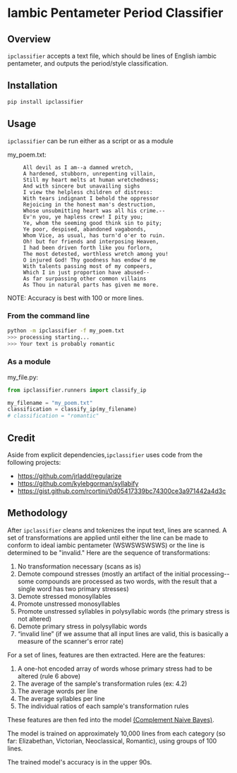 # Iambic Pentameter Period Classifier

## Overview
`ipclassifier` accepts a text file, which should be lines of English iambic pentameter, and outputs the period/style classification.


## Installation
```bash
pip install ipclassifier
```

## Usage
`ipclassifier` can be run either as a script or as a module

my_poem.txt:
```text
     All devil as I am--a damned wretch,
     A hardened, stubborn, unrepenting villain,
     Still my heart melts at human wretchedness;
     And with sincere but unavailing sighs
     I view the helpless children of distress:
     With tears indignant I behold the oppressor
     Rejoicing in the honest man's destruction,
     Whose unsubmitting heart was all his crime.--
     Ev'n you, ye hapless crew! I pity you;
     Ye, whom the seeming good think sin to pity;
     Ye poor, despised, abandoned vagabonds,
     Whom Vice, as usual, has turn'd o'er to ruin.
     Oh! but for friends and interposing Heaven,
     I had been driven forth like you forlorn,
     The most detested, worthless wretch among you!
     O injured God! Thy goodness has endow'd me
     With talents passing most of my compeers,
     Which I in just proportion have abused--
     As far surpassing other common villains
     As Thou in natural parts has given me more.
```
NOTE: Accuracy is best with 100 or more lines.

### From the command line
```bash
python -m ipclassifier -f my_poem.txt
>>> processing starting...
>>> Your text is probably romantic
```

### As a module

my_file.py:
```python
from ipclassifier.runners import classify_ip

my_filename = "my_poem.txt"
classification = classify_ip(my_filename)
# classification = "romantic"
```

## Credit
Aside from explicit dependencies,`ipclassifier` uses code from the following projects:
- https://github.com/jrladd/regularize
- https://github.com/kylebgorman/syllabify
- https://gist.github.com/rcortini/0d05417339bc74300ce3a971442a4d3c


## Methodology
After `ipclassifier` cleans and tokenizes the input text, lines are scanned.  A set of transformations are applied until either the line can be made to conform to ideal iambic pentameter (WSWSWSWSWS) or the line is determined to be "invalid."  Here are the sequence of transformations:

1. No transformation necessary (scans as is)
2. Demote compound stresses (mostly an artifact of the initial processing--some compounds are processed as two words, with the result that a single word has two primary stresses)
3. Demote stressed monosyllables
4. Promote unstressed monosyllables
5. Promote unstressed syllables in polysyllabic words (the primary stress is not altered)
6. Demote primary stress in polysyllabic words
7. “invalid line” (if we assume that all input lines are valid, this is basically a measure of the scanner's error rate) 

For a set of lines, features are then extracted.  Here are the features:
1. A one-hot encoded array of words whose primary stress had to be altered (rule 6 above)
2. The average of the sample's transformation rules (ex: 4.2)
3. The average words per line
4. The average syllables per line
5. The individual ratios of each sample's transformation rules

These features are then fed into the model [(Complement Naive Bayes)](https://scikit-learn.org/stable/modules/generated/sklearn.naive_bayes.ComplementNB.html).

The model is trained on approximately 10,000 lines from each category (so far: Elizabethan, Victorian, Neoclassical, Romantic), using groups of 100 lines.

The trained model's accuracy is in the upper 90s.